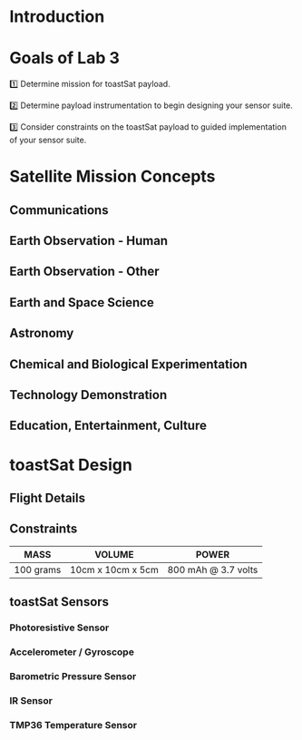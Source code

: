 # Introduction 

# Goals of Lab 3 

1️⃣ Determine mission for toastSat payload. 

2️⃣ Determine payload instrumentation to begin designing your sensor suite.

3️⃣ Consider constraints on the toastSat payload to guided implementation of your sensor suite.

# Satellite Mission Concepts 

## Communications

## Earth Observation - Human

## Earth Observation - Other

## Earth and Space Science

## Astronomy

## Chemical and Biological Experimentation

## Technology Demonstration

## Education, Entertainment, Culture

# toastSat Design 

## Flight Details 

## Constraints 

| MASS | VOLUME | POWER |
| --- | --- | --- |
| 100 grams | 10cm x 10cm x 5cm | 800 mAh @ 3.7 volts |

## toastSat Sensors 

### Photoresistive Sensor

### Accelerometer / Gyroscope

### Barometric Pressure Sensor

### IR Sensor

### TMP36 Temperature Sensor 



